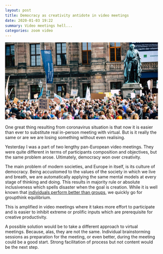 ```yaml
---
layout: post
title: Democracy as creativity antidote in video meetings
date: 2020-01-03 19:22
summary: Video meetings hell...
categories: zoom video
---
```


![](/assets/img/markus-spiske-D-QiXQgJxzA-unsplash.jpg)

One great thing resulting from coronavirus situation is that now it is easier than ever to substitute real in-person meeting with virtual. But is it really the same or are we are losing something without even realising.

Yesterday I was a part of two lengthy pan-European video meetings. They were quite different in terms of participants composition and objectives, but the same problem arose. Ultimately, democracy won over creativity.

The main problem of modern societies, and Europe in itself, is its culture of democracy. Being accustomed to the values of the society in which we live and breath, we are automatically applying the same mental models at every stage of thinking and doing. This results in majority rule or absolute inclusiveness which spells disaster when the goal is creation. While it is well known that [individuals perform better than groups](https://www.tandfonline.com/doi/abs/10.1207/s15324834basp1201_1?journalCode=hbas20), we quickly go for groupthink equilibrium.

This is amplified in video meetings where it takes more effort to participate and is easier to inhibit extreme or prolific inputs which are prerequisite for creative productivity.

A possible solution would be to take a different approach to virtual meetings. Because, alas, they are not the same. Individual brainstorming sessions as preparation for the meeting, or even better, during the meeting could be a good start. Strong facilitation of process but not content would be the next step.

